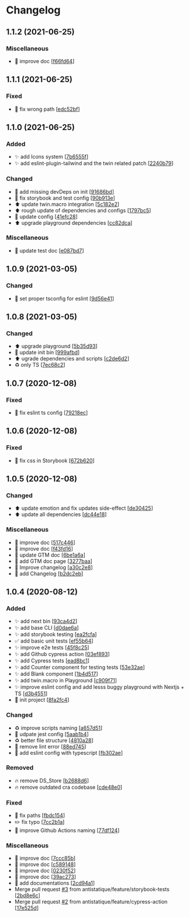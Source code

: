 # Changelog

<a name="1.1.2"></a>
## 1.1.2 (2021-06-25)

### Miscellaneous

- 📝 improve doc [[f66fd64](https://github.com/antistatique/frontend-development-configuration/commit/f66fd6480dc7fb7dcb62bc74cfcf4e2265f814c8)]


<a name="1.1.1"></a>
## 1.1.1 (2021-06-25)

### Fixed

- 🐛 fix wrong path [[edc52bf](https://github.com/antistatique/frontend-development-configuration/commit/edc52bfa4da0dfac18154ccbbbf70a8caec4c281)]


<a name="1.1.0"></a>
## 1.1.0 (2021-06-25)

### Added

- ✨ add Icons system [[7b6555f](https://github.com/antistatique/frontend-development-configuration/commit/7b6555fcbcbceb3405a9cbe0eb9980ccf95503b4)]
- ✨ add eslint-plugin-tailwind and the twin related patch [[2240b79](https://github.com/antistatique/frontend-development-configuration/commit/2240b79d16dae7ff98df1697f411a18845b31da0)]

### Changed

- 🔧 add missing devDeps on init [[91686bd](https://github.com/antistatique/frontend-development-configuration/commit/91686bdb8b30c242222a61dc1073fc334c90ea75)]
- 🔧 fix storybook and test config [[90b913e](https://github.com/antistatique/frontend-development-configuration/commit/90b913ec40ad2938bf301128f78bb9f7be84169b)]
- ⬆️ update twin.macro integration [[5c182e2](https://github.com/antistatique/frontend-development-configuration/commit/5c182e27fa9e4755e5c225ff105d005fb077dcb9)]
- ⬆️ rough update of dependencies and configs [[1797bc5](https://github.com/antistatique/frontend-development-configuration/commit/1797bc501d83cec91305b696743eeb76f2471b72)]
- 🔧 update config [[41efc28](https://github.com/antistatique/frontend-development-configuration/commit/41efc288cf08ffdb2212c92e8db0cf927980bdd6)]
- ⬆️ upgrade playground dependencies [[cc82dca](https://github.com/antistatique/frontend-development-configuration/commit/cc82dca353f224e55a00edec55fd4a8e79cc849f)]

### Miscellaneous

- 📝 update test doc [[e087bd7](https://github.com/antistatique/frontend-development-configuration/commit/e087bd7f26743a7242b49868bfd4d85403911ad4)]


<a name="1.0.9"></a>
## 1.0.9 (2021-03-05)

### Changed

- 🔧 set proper tsconfig for eslint [[9d56e41](https://github.com/antistatique/frontend-development-configuration/commit/9d56e41bb5e268603276a2bba56e5328fdfe8fcc)]


<a name="1.0.8"></a>
## 1.0.8 (2021-03-05)

### Changed

- ⬆️ upgrade playground [[5b35d93](https://github.com/antistatique/frontend-development-configuration/commit/5b35d938db2c268cedb5e36ef5da4905e90ac7ed)]
- 🔧 update init bin [[999afbd](https://github.com/antistatique/frontend-development-configuration/commit/999afbd9f08c3440afb0c439f6d1a82fb2d3809a)]
- ⬆️ ugrade dependencies and scripts [[c2de6d2](https://github.com/antistatique/frontend-development-configuration/commit/c2de6d275d8ec0e54365d010c96d9163221c9de4)]
- ♻️ only TS [[7ec68c2](https://github.com/antistatique/frontend-development-configuration/commit/7ec68c2dffd80b654805238dcafa40ce2ce5e281)]


<a name="1.0.7"></a>
## 1.0.7 (2020-12-08)

### Fixed

- 🐛 fix eslint ts config [[79218ec](https://github.com/antistatique/frontend-development-configuration/commit/79218ecf6cd09762e241d5db985f2e0aec75bf1c)]


<a name="1.0.6"></a>
## 1.0.6 (2020-12-08)

### Fixed

- 🐛 fix css in Storybook [[672b620](https://github.com/antistatique/frontend-development-configuration/commit/672b6208069ae623f07af917fb53209103ac7178)]


<a name="1.0.5"></a>
## 1.0.5 (2020-12-08)

### Changed

- ⬆️ update emotion and fix updates side-effect [[de30425](https://github.com/antistatique/frontend-development-configuration/commit/de3042555f0961080f623d060566c617a39dd1bd)]
- ⬆️ update all dependencies [[dc44e18](https://github.com/antistatique/frontend-development-configuration/commit/dc44e188aa11a56cc823abda8f7c70b16ea62c52)]

### Miscellaneous

- 📝 improve doc [[517c446](https://github.com/antistatique/frontend-development-configuration/commit/517c446826c8615e348493b3a9f94f125187b8fe)]
- 📝 improve doc [[f43fd16](https://github.com/antistatique/frontend-development-configuration/commit/f43fd1693e9ba59aaea461910c76d14e14603a4f)]
- 📝 update GTM doc [[6be1a6a](https://github.com/antistatique/frontend-development-configuration/commit/6be1a6ab52a9e26db53301f6185990c287741b83)]
- 📝 add GTM doc page [[3277baa](https://github.com/antistatique/frontend-development-configuration/commit/3277baaf24b4cf82e8edf22b2b359d8f40c228c1)]
- 📝 Improve changelog [[a30c2e8](https://github.com/antistatique/frontend-development-configuration/commit/a30c2e88ebad031efcd17ce343890bd11390acd0)]
- 📝 add Changelog [[b2dc2eb](https://github.com/antistatique/frontend-development-configuration/commit/b2dc2eb79ecd30d3370c2d3691b0a5d951ba6164)]


<a name="1.0.4"></a>
## 1.0.4 (2020-08-12)

### Added

- ✨ add next bin [[93ca4d2](https://github.com/antistatique/frontend-development-configuration/commit/93ca4d2092fc2d198f99f882a352e7d05eb7b2b5)]
- ✨ add base CLI [[d0dae6a](https://github.com/antistatique/frontend-development-configuration/commit/d0dae6a5cc9951c0b04bb532bacf8e8d63d5d2f6)]
- ✨ add storybook testing [[ea2fcfa](https://github.com/antistatique/frontend-development-configuration/commit/ea2fcfab0a2012904528332fdb84ca094eb622ae)]
- ✅ add basic unit tests [[ef55b64](https://github.com/antistatique/frontend-development-configuration/commit/ef55b6405d38a99cef9fe9a6be3a50e117f4afb0)]
- ✨ improve e2e tests [[45f8c25](https://github.com/antistatique/frontend-development-configuration/commit/45f8c2507782acf9ffa5b50171f21b3a8120fa8a)]
- ✨ add Github cypress action [[03ef893](https://github.com/antistatique/frontend-development-configuration/commit/03ef893459924e87d9d2fb6b965c38c90260d021)]
- ✨ add Cypress tests [[ead8bc1](https://github.com/antistatique/frontend-development-configuration/commit/ead8bc1ba5439a95307f331eb7d97c91e9d28e5c)]
- ✨ add Counter component for testing tests [[53e32ae](https://github.com/antistatique/frontend-development-configuration/commit/53e32ae5024f660e7148ed760b7fc203e70f611e)]
- ✨ add Blank component [[1b4d517](https://github.com/antistatique/frontend-development-configuration/commit/1b4d5179f7f3e6b92a559a13eb73f01ab39eb771)]
- ✨ add twin.macro in Playground [[c909f71](https://github.com/antistatique/frontend-development-configuration/commit/c909f71a2d80975840940dd5e77825f62c608dd9)]
- ✨ improve eslint config and add lesss buggy playground with Nextjs + TS [[d3b4551](https://github.com/antistatique/frontend-development-configuration/commit/d3b45519197af58737b486698d850aafb352b69a)]
- 🎉 init project [[8fa2fc4](https://github.com/antistatique/frontend-development-configuration/commit/8fa2fc4a58af02aadcaa7b8b03f51320b5a6d6ac)]

### Changed

- ♻️ improve scripts naming [[a657d51](https://github.com/antistatique/frontend-development-configuration/commit/a657d51d402bf3abeebcecfad5487b7ef6f35f87)]
- 🔧 udpate jest config [[5aab1b4](https://github.com/antistatique/frontend-development-configuration/commit/5aab1b46162a6e184915f05659fa16ef6070194d)]
- ♻️ better file structure [[4810a28](https://github.com/antistatique/frontend-development-configuration/commit/4810a28c724d34ddb5c22d57c355968ab86a69b5)]
- 🚨 remove lint error [[88ed745](https://github.com/antistatique/frontend-development-configuration/commit/88ed745fb8d325d054a0a859310bbdf19a94eacd)]
- 🔧 add eslint config with typescript [[fb302ae](https://github.com/antistatique/frontend-development-configuration/commit/fb302ae5aec599133a92da11a6cda2d2dd00c520)]

### Removed

- 🔥 remove DS_Store [[b2688d6](https://github.com/antistatique/frontend-development-configuration/commit/b2688d62b0af4383727f5b7035c132280343f6b0)]
- 🔥 remove outdated cra codebase [[cde48e0](https://github.com/antistatique/frontend-development-configuration/commit/cde48e0be09397ac030d5fa79848ee936779303f)]

### Fixed

- 🐛 fix paths [[fbdc154](https://github.com/antistatique/frontend-development-configuration/commit/fbdc154f093bfb6aa258b75a2e879382b1a8a46d)]
- ✏️ fix typo [[7cc2b1a](https://github.com/antistatique/frontend-development-configuration/commit/7cc2b1a6bf8a9db1f0d1f1be53cb5e946dd47027)]
- 💚 improve Github Actions naming [[77df124](https://github.com/antistatique/frontend-development-configuration/commit/77df12461e75110951f577c2177e49bd1e1c30bd)]

### Miscellaneous

- 📝 improve doc [[7ccc85b](https://github.com/antistatique/frontend-development-configuration/commit/7ccc85b828ba1f3b7514af7530a56ab8968246c9)]
- 📝 improve doc [[c589148](https://github.com/antistatique/frontend-development-configuration/commit/c58914865c2c5ec5fabdbb50994708b7e9ea86a1)]
- 📝 improve doc [[0230f52](https://github.com/antistatique/frontend-development-configuration/commit/0230f52634347004e78590b813f2429cc18c49c8)]
- 📝 improve doc [[39ac273](https://github.com/antistatique/frontend-development-configuration/commit/39ac273f0c942214f4a568271e377b9801b17016)]
- 📝 add documentations [[2cd94a1](https://github.com/antistatique/frontend-development-configuration/commit/2cd94a12a887aac9850c10b9b0948c95beeffcfc)]
-  Merge pull request [#3](https://github.com/antistatique/frontend-development-configuration/issues/3) from antistatique/feature/storybook-tests [[2bd8e6c](https://github.com/antistatique/frontend-development-configuration/commit/2bd8e6c9e246a1a7475b4eb6e2248cb321fa007a)]
-  Merge pull request [#2](https://github.com/antistatique/frontend-development-configuration/issues/2) from antistatique/feature/cypress-action [[17e525d](https://github.com/antistatique/frontend-development-configuration/commit/17e525d25747bbfb06e1210c41015535b502813e)]


